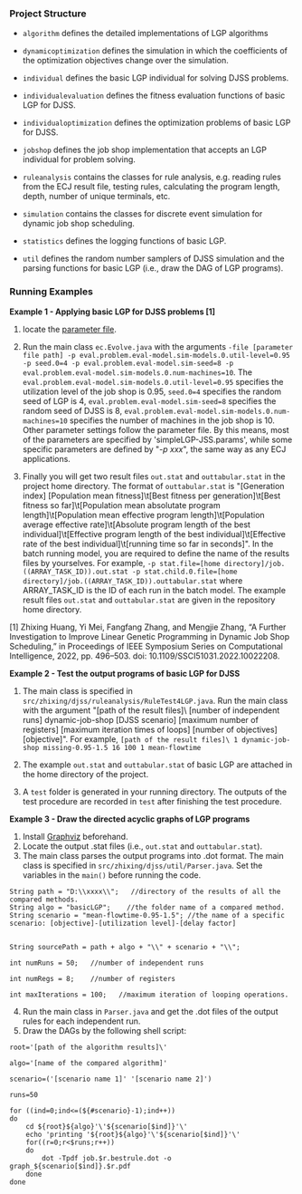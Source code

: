 ### Project Structure ###

* `algorithm` defines the detailed implementations of LGP algorithms

* `dynamicoptimization` defines the simulation in which the coefficients of the optimization objectives change over the simulation.

* `individual` defines the basic LGP individual for solving DJSS problems.

* `individualevaluation` defines the fitness evaluation functions of basic LGP for DJSS.

* `individualoptimization` defines the optimization problems of basic LGP for DJSS.

* `jobshop` defines the job shop implementation that accepts an LGP individual for problem solving.

*  `ruleanalysis` contains the classes for rule analysis, e.g. reading rules from the ECJ result file, testing rules, calculating the program length, depth, number of unique terminals, etc.

*  `simulation` contains the classes for discrete event simulation for dynamic job shop scheduling.

*  `statistics` defines the logging functions of basic LGP.

*  `util` defines the random number samplers of DJSS simulation and the parsing functions for basic LGP (i.e., draw the DAG of LGP programs).

### Running Examples ###

**Example 1 - Applying basic LGP for DJSS problems [1]**

1. locate the [parameter file](./parameters/simpleLGP-JSS.params).
2. Run the main class `ec.Evolve.java` with the arguments ``` -file [parameter file path] -p eval.problem.eval-model.sim-models.0.util-level=0.95 -p seed.0=4 -p eval.problem.eval-model.sim-seed=8 -p eval.problem.eval-model.sim-models.0.num-machines=10 ```. The `eval.problem.eval-model.sim-models.0.util-level=0.95` specifies the utilization level of the job shop is 0.95, `seed.0=4` specifies the random seed of LGP is 4, `eval.problem.eval-model.sim-seed=8` specifies the random seed of DJSS is 8, `eval.problem.eval-model.sim-models.0.num-machines=10` specifies the number of machines in the job shop is 10. Other parameter settings follow the parameter file.
By this means, most of the parameters are specified by 'simpleLGP-JSS.params', while some specific parameters are defined by "*-p xxx*", the same way as any ECJ applications.

3. Finally you will get two result files `out.stat` and `outtabular.stat` in the project home directory. 
The format of `outtabular.stat` is
"[Generation index] [Population mean fitness]\t[Best fitness per generation]\t[Best fitness so far]\t[Population mean absolutate program length]\t[Population mean effective program length]\t[Population average effective rate]\t[Absolute program length of the best individual]\t[Effective program length of the best individual]\t[Effective rate of the best individual]\t[running time so far in seconds]".
In the batch running model, you are required to define the name of the results files by yourselves. For example,
```-p stat.file=[home directory]/job.((ARRAY_TASK_ID)).out.stat -p stat.child.0.file=[home directory]/job.((ARRAY_TASK_ID)).outtabular.stat``` where ARRAY_TASK_ID is the ID of each run in the batch model.
The example result files `out.stat` and `outtabular.stat` are given in the repository home directory.

[1] Zhixing Huang, Yi Mei, Fangfang Zhang, and Mengjie Zhang, “A Further Investigation to Improve Linear Genetic Programming in Dynamic Job Shop Scheduling,” in Proceedings of IEEE Symposium Series on Computational Intelligence, 2022, pp. 496–503. doi: 10.1109/SSCI51031.2022.10022208.

**Example 2 - Test the output programs of basic LGP for DJSS**

1. The main class is specified in `src/zhixing/djss/ruleanalysis/RuleTest4LGP.java`. Run the main class with the argument "[path of the result files]\ [number of independent runs] dynamic-job-shop [DJSS scenario] [maximum number of registers] [maximum iteration times of loops] [number of objectives] [objective]".
For example,
```[path of the result files]\ 1 dynamic-job-shop missing-0.95-1.5 16 100 1 mean-flowtime```

2. The example `out.stat` and `outtabular.stat` of basic LGP are attached in the home directory of the project.

3. A `test` folder is generated in your running directory. The outputs of the test procedure are recorded in `test` after finishing the test procedure.

**Example 3 - Draw the directed acyclic graphs of LGP programs**

1. Install [Graphviz](https://graphviz.org/download/) beforehand.
2. Locate the output .stat files (i.e., `out.stat` and `outtabular.stat`).
3. The main class parses the output programs into .dot format. The main class is specified in `src/zhixing/djss/util/Parser.java`. Set the variables in the `main()` before running the code.
```
String path = "D:\\xxxx\\";   //directory of the results of all the compared methods.
String algo = "basicLGP";    //the folder name of a compared method.
String scenario = "mean-flowtime-0.95-1.5"; //the name of a specific scenario: [objective]-[utilization level]-[delay factor]


String sourcePath = path + algo + "\\" + scenario + "\\";

int numRuns = 50;   //number of independent runs

int numRegs = 8;    //number of registers

int maxIterations = 100;   //maximum iteration of looping operations.
```
4. Run the main class in `Parser.java` and get the .dot files of the output rules for each independent run.
5. Draw the DAGs by the following shell script:
```
root='[path of the algorithm results]\'

algo='[name of the compared algorithm]'

scenario=('[scenario name 1]' '[scenario name 2]')

runs=50

for ((ind=0;ind<=(${#scenario}-1);ind++))
do
	cd ${root}${algo}'\'${scenario[$ind]}'\'
	echo 'printing '${root}${algo}'\'${scenario[$ind]}'\'
	for((r=0;r<$runs;r++))
	do
		dot -Tpdf job.$r.bestrule.dot -o graph_${scenario[$ind]}.$r.pdf
	done
done
```
